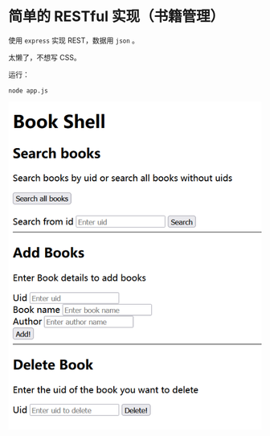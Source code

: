 # 简单的 RESTful 实现（书籍管理）

使用 `express` 实现 REST，数据用 `json` 。

太懒了，不想写 CSS。

运行：

```bash
node app.js
```

![](example.png)